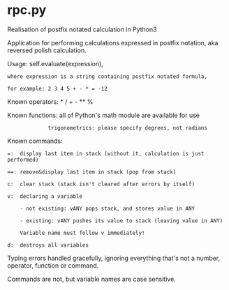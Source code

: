 # rpc.py
Realisation of postfix notated calculation in Python3

Application for performing calculations expressed in postfix notation, aka reversed polish calculation.

Usage:
    self.evaluate(expression),
    
    where expression is a string containing postfix notated formula,
    
    for example: 2 3 4 5 + - * = -12

Known operators: * / + - ** %

Known functions: all of Python's math module are available for use

                 trigonometrics: please specify degrees, not radians

Known commands:

    =:  display last item in stack (without it, calculation is just performed)
    
    ==: remove&display last item in stack (pop from stack)
    
    c:  clear stack (stack isn't cleared after errors by itself)
    
    v:  declaring a variable
    
        - not existing: vANY pops stack, and stores value in ANY
        
        - existing: vANY pushes its value to stack (leaving value in ANY)
        
        Variable name must follow v immediately!
        
    d:  destroys all variables
    
    
Typing errors handled gracefully, ignoring everything that's not a number, operator, function or command.

Commands are not, but variable names are case sensitive.
